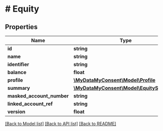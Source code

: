 # # Equity

## Properties

Name | Type | Description | Notes
------------ | ------------- | ------------- | -------------
**id** | **string** |  |
**name** | **string** |  |
**identifier** | **string** |  |
**balance** | **float** |  |
**profile** | [**\MyDataMyConsent\Model\Profile**](Profile.md) |  |
**summary** | [**\MyDataMyConsent\Model\EquitySummary**](EquitySummary.md) |  |
**masked_account_number** | **string** |  |
**linked_account_ref** | **string** |  |
**version** | **float** |  |

[[Back to Model list]](../../README.md#models) [[Back to API list]](../../README.md#endpoints) [[Back to README]](../../README.md)
